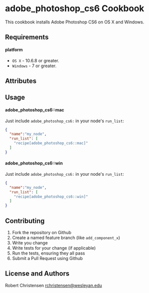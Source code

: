 adobe_photoshop_cs6 Cookbook
============================
This cookbook installs Adobe Photoshop CS6 on OS X and Windows.

Requirements
------------
#### platform
- `OS X` - 10.6.8 or greater.
- `Windows` - 7 or greater.

Attributes
----------

Usage
-----
#### adobe_photoshop_cs6::mac

Just include `adobe_photoshop_cs6:` in your node's `run_list`:

```json
{
  "name":"my_node",
  "run_list": [
    "recipe[adobe_photoshop_cs6::mac]"
  ]
}
```

#### adobe_photoshop_cs6::win

Just include `adobe_photoshop_cs6:` in your node's `run_list`:

```json
{
  "name":"my_node",
  "run_list": [
    "recipe[adobe_photoshop_cs6::win]"
  ]
}
```

Contributing
------------

1. Fork the repository on Github
2. Create a named feature branch (like `add_component_x`)
3. Write you change
4. Write tests for your change (if applicable)
5. Run the tests, ensuring they all pass
6. Submit a Pull Request using Github

License and Authors
-------------------
Robert Christensen <rchristensen@wesleyan.edu>
